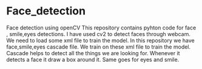 # Face_detection
Face detection using openCV
This repository contains pyhton code for face , smile,eyes detections.
I have used cv2 to detect faces through webcam.
We need to load some xml file to train the model.
In this repository we have face,smile,eyes cascade file.
We train on these xml file to train the model.
Cascade helps to detect all the things we are looking for.
Whenever it detects a face it draw a box around it.
Same goes for eyes and smile.
